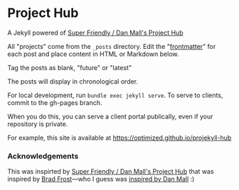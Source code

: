 Project Hub
===========

A Jekyll powered of [Super Friendly / Dan Mall's Project Hub](https://github.com/SuperFriendly/project-hub/)

All "projects" come from the `_posts` directory. Edit the "[frontmatter](http://jekyll.tips/jekyll-casts/front-matter/)" for each post and place content in HTML or Markdown below.

Tag the posts as blank, "future" or "latest"

The posts will display in chronological order.

For local development, run `bundle exec jekyll serve`. To serve to clients, commit to the gh-pages branch.

When you do this, you can serve a client portal publically, even if your repository is private.

For example, this site is available at https://optimized.github.io/projekyll-hub

### Acknowledgements

This was inspirted by [Super Friendly / Dan Mall's Project Hub](https://github.com/SuperFriendly/project-hub/) that was inspired by [Brad Frost](http://bradfrostweb.com/)—who I guess was [inspired by Dan Mall](http://24ways.org/2013/project-hubs/) :)
